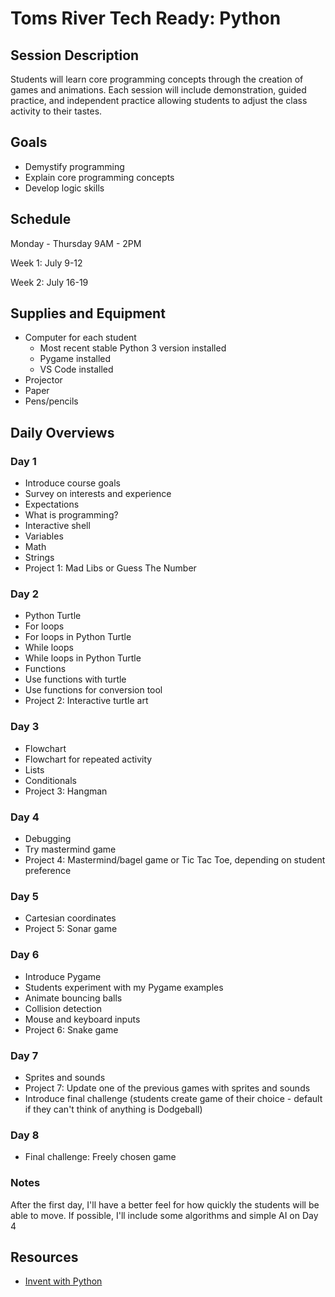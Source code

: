 # Toms River Tech Ready: Python

## Session Description
Students will learn core programming concepts through the creation of games and animations. Each session will include demonstration, guided practice, and independent practice allowing students to adjust the class activity to their tastes.

## Goals
* Demystify programming
* Explain core programming concepts
* Develop logic skills

## Schedule
Monday - Thursday 9AM - 2PM

Week 1: July 9-12

Week 2: July 16-19

## Supplies and Equipment
* Computer for each student
  * Most recent stable Python 3 version installed
  * Pygame installed
  * VS Code installed
* Projector
* Paper
* Pens/pencils

## Daily Overviews

### Day 1
* Introduce course goals
* Survey on interests and experience
* Expectations
* What is programming?
* Interactive shell
* Variables
* Math
* Strings
* Project 1: Mad Libs or Guess The Number
### Day 2
* Python Turtle
* For loops
* For loops in Python Turtle
* While loops
* While loops in Python Turtle
* Functions
* Use functions with turtle
* Use functions for conversion tool
* Project 2: Interactive turtle art
### Day 3
* Flowchart
* Flowchart for repeated activity
* Lists
* Conditionals
* Project 3: Hangman
### Day 4
* Debugging
* Try mastermind game
* Project 4: Mastermind/bagel game or Tic Tac Toe, depending on student preference
### Day 5
* Cartesian coordinates
* Project 5: Sonar game
### Day 6
* Introduce Pygame
* Students experiment with my Pygame examples
* Animate bouncing balls
* Collision detection
* Mouse and keyboard inputs
* Project 6: Snake game
### Day 7
* Sprites and sounds
* Project 7: Update one of the previous games with sprites and sounds
* Introduce final challenge (students create game of their choice - default if they can't think of anything is Dodgeball)
### Day 8
* Final challenge: Freely chosen game
### Notes
After the first day, I'll have a better feel for how quickly the students will be able to move. If possible, I'll include some algorithms and simple AI on Day 4

## Resources
* [Invent with Python](http://inventwithpython.com/chapters/)

